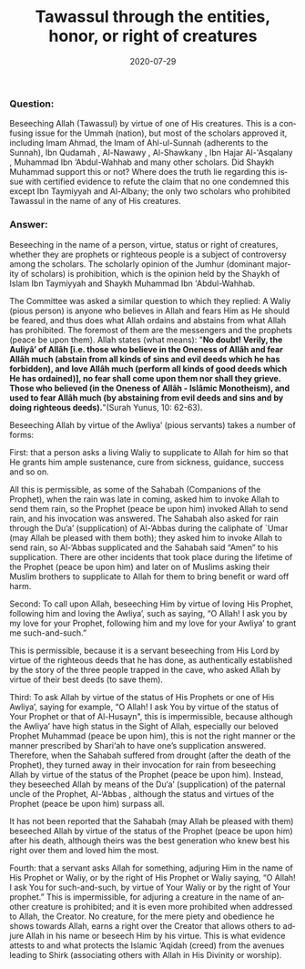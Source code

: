 ﻿---
layout: post
title: "Tawassul through the entities, honor, or right of creatures"
publisher: "alsalafiyyah@icloud.com"
source: "Fatawa Al-Lajnah Ad-Da'imah, Fatwa no. 4217, Question 1"
category: [fatwas,tawassul,wahhabism]
hijri: Dhul-Hijjah 8, 1441
date: 2020-07-29
locale: en
lang: en
note: true
excerpt: "Beseeching in the name of a person, virtue, status or right of creatures, whether they are prophets or righteous people is a subject of controversy among the scholars."
group1: true
---

### Question: 
Beseeching Allah (Tawassul) by virtue of one of His creatures. This is a confusing issue for the Ummah (nation), but most of the scholars approved it, including Imam Ahmad, the Imam of Ahl-ul-Sunnah (adherents to the Sunnah), Ibn Qudamah , Al-Nawawy , Al-Shawkany , Ibn Hajar Al-'Asqalany , Muhammad Ibn ‘Abdul-Wahhab and many other scholars. Did Shaykh Muhammad support this or not? Where does the truth lie regarding this issue with certified evidence to refute the claim that no one condemned this except Ibn Taymiyyah and Al-Albany; the only two scholars who prohibited Tawassul in the name of any of His creatures.

### Answer:
Beseeching in the name of a person, virtue, status or right of creatures, whether they are prophets or righteous people is a subject of controversy among the scholars. The scholarly opinion of the Jumhur (dominant majority of scholars) is prohibition, which is the opinion held by the Shaykh of Islam Ibn Taymiyyah and Shaykh Muhammad Ibn 'Abdul-Wahhab.

The Committee was asked a similar question to which they replied:
A Waliy (pious person) is anyone who believes in Allah and fears Him as He should be feared, and thus does what Allah ordains and abstains from what Allah has prohibited. The foremost of them are the messengers and the prophets (peace be upon them). Allah states (what means): "**No doubt! Verily, the Auliyâ’ of Allâh [i.e. those who believe in the Oneness of Allâh and fear Allâh much (abstain from all kinds of sins and evil deeds which he has forbidden), and love Allâh much (perform all kinds of good deeds which He has ordained)], no fear shall come upon them nor shall they grieve. Those who believed (in the Oneness of Allâh - Islâmic Monotheism), and used to fear Allâh much (by abstaining from evil deeds and sins and by doing righteous deeds).**"(Surah Yunus, 10: 62-63).

Beseeching Allah by virtue of the Awliya’ (pious servants) takes a number of forms:

First: that a person asks a living Waliy to supplicate to Allah for him so that He grants him ample sustenance, cure from sickness, guidance, success and so on.

All this is permissible, as some of the Sahabah (Companions of the Prophet), when the rain was late in coming, asked him to invoke Allah to send them rain, so the Prophet (peace be upon him) invoked Allah to send rain, and his invocation was answered. The Sahabah also asked for rain through the Du‘a’ (supplication) of Al-‘Abbas during the caliphate of `Umar (may Allah be pleased with them both); they asked him to invoke Allah to send rain, so Al-‘Abbas supplicated and the Sahabah said “Amen” to his supplication. There are other incidents that took place during the lifetime of the Prophet (peace be upon him) and later on of Muslims asking their Muslim brothers to supplicate to Allah for them to bring benefit or ward off harm.

Second: To call upon Allah, beseeching Him by virtue of loving His Prophet, following him and loving the Awliya’, such as saying, “O Allah! I ask you by my love for your Prophet, following him and my love for your Awliya’ to grant me such-and-such.” 

This is permissible, because it is a servant beseeching from His Lord by virtue of the righteous deeds that he has done, as authentically established by the story of the three people trapped in the cave, who asked Allah by virtue of their best deeds (to save them).

Third: To ask Allah by virtue of the status of His Prophets or one of His Awliya’, saying for example, “O Allah! I ask You by virtue of the status of Your Prophet or that of Al-Husayn", this is impermissible, because although the Awliya’ have high status in the Sight of Allah, especially our beloved Prophet Muhammad (peace be upon him), this is not the right manner or the manner prescribed by Shari‘ah to have one’s supplication answered. Therefore, when the Sahabah suffered from drought (after the death of the Prophet), they turned away in their invocation for rain from beseeching Allah by virtue of the status of the Prophet (peace be upon him). Instead, they beseeched Allah by means of the Du‘a’ (supplication) of the paternal uncle of the Prophet, Al-‘Abbas , although the status and virtues of the Prophet (peace be upon him) surpass all.

It has not been reported that the Sahabah (may Allah be pleased with them) beseeched Allah by virtue of the status of the Prophet (peace be upon him) after his death, although theirs was the best generation who knew best his right over them and loved him the most.

Fourth: that a servant asks Allah for something, adjuring Him in the name of His Prophet or Waliy, or by the right of His Prophet or Waliy saying, “O Allah! I ask You for such-and-such, by virtue of Your Waliy or by the right of Your prophet.” This is impermissible, for adjuring a creature in the name of another creature is prohibited; and it is even more prohibited when addressed to Allah, the Creator. No creature, for the mere piety and obedience he shows towards Allah, earns a right over the Creator that allows others to adjure Allah in his name or beseech Him by his virtue. This is what evidence attests to and what protects the Islamic ‘Aqidah (creed) from the avenues leading to Shirk (associating others with Allah in His Divinity or worship).
